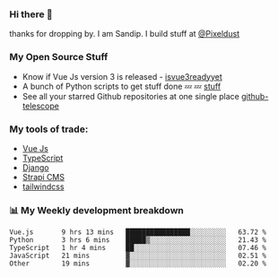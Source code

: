 ### Hi there 👋

thanks for dropping by.
I am Sandip. I build stuff at [@Pixeldust](github.com/pixeldust-in/)

###  **My Open Source Stuff**

 - Know if Vue Js version 3 is released -  [isvue3readyyet](https://github.com/sandiprb/isvue3readyyet)
 - A bunch of Python scripts to get stuff done 💤 💤 [stuff](https://github.com/sandiprb/stuff)
 - See all your starred Github repositories at one single place [github-telescope](https://github.com/sandiprb/github-telescope)



###  **My tools of trade:**
 - [Vue Js](https://github.com/vuejs/vue/)
 - [TypeScript](https://github.com/microsoft/TypeScript)
 - [Django](github.com/django/django)
 - [Strapi CMS](github.com/strapi/strapi)
 - [tailwindcss](https://github.com/tailwindlabs/tailwindcss)


###  📊 **My Weekly development breakdown**
<!--START_SECTION:waka-->
```text
Vue.js       9 hrs 13 mins   ████████████████░░░░░░░░░   63.72 % 
Python       3 hrs 6 mins    █████▒░░░░░░░░░░░░░░░░░░░   21.43 % 
TypeScript   1 hr 4 mins     ██░░░░░░░░░░░░░░░░░░░░░░░   07.46 % 
JavaScript   21 mins         ▓░░░░░░░░░░░░░░░░░░░░░░░░   02.51 % 
Other        19 mins         ▓░░░░░░░░░░░░░░░░░░░░░░░░   02.20 % 
```
<!--END_SECTION:waka-->
